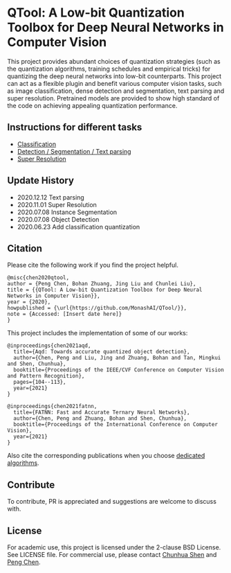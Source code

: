
# QTool: A Low-bit Quantization Toolbox for Deep Neural Networks in Computer Vision

This project provides abundant choices of quantization strategies (such as the quantization algorithms, training schedules and empirical tricks) for quantizing the deep neural networks into low-bit counterparts. This project can act as a flexible plugin and benefit various computer vision tasks, such as image classification, dense detection and segmentation, text parsing and super resolution. Pretrained models are provided to show high standard of the code on achieving appealing quantization performance. 

## Instructions for different tasks

- [Classification](./doc/classification.md)
- [Detection / Segmentation / Text parsing ](./doc/detectron2.md)
- [Super Resolution](./doc/edsr.md)

## Update History

- 2020.12.12 Text parsing
- 2020.11.01 Super Resolution
- 2020.07.08 Instance Segmentation
- 2020.07.08 Object Detection
- 2020.06.23 Add classification quantization

## Citation

Please cite the following work if you find the project helpful.

```
@misc{chen2020qtool,
author = {Peng Chen, Bohan Zhuang, Jing Liu and Chunlei Liu},
title = {{QTool: A Low-bit Quantization Toolbox for Deep Neural Networks in Computer Vision}},
year = {2020},
howpublished = {\url{https://github.com/MonashAI/QTool/}},
note = {Accessed: [Insert date here]}
}
```

This project includes the implementation of some of our works: 
```
@inproceedings{chen2021aqd,
  title={Aqd: Towards accurate quantized object detection},
  author={Chen, Peng and Liu, Jing and Zhuang, Bohan and Tan, Mingkui and Shen, Chunhua},
  booktitle={Proceedings of the IEEE/CVF Conference on Computer Vision and Pattern Recognition},
  pages={104--113},
  year={2021}
}

@inproceedings{chen2021fatnn,
  title={FATNN: Fast and Accurate Ternary Neural Networks},
  author={Chen, Peng and Zhuang, Bohan and Shen, Chunhua},
  booktitle={Proceedings of the International Conference on Computer Vision},
  year={2021}
}

```

Also cite the corresponding publications when you choose [dedicated algorithms](./doc/reference.md).

## Contribute

To contribute, PR is appreciated and suggestions are welcome to discuss with.

## License

For academic use, this project is licensed under the 2-clause BSD License. See LICENSE file. For commercial use, please contact [Chunhua Shen](mailto:chhshen@gmail.com) and [Peng Chen](mailto:blueardour@gmail.com).

